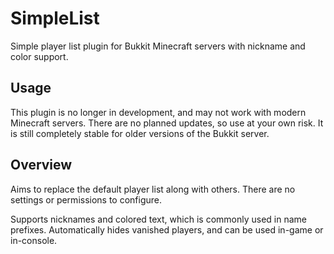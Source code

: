 # SimpleList

Simple player list plugin for Bukkit Minecraft servers with nickname and color
support.

## Usage

This plugin is no longer in development, and may not work with modern Minecraft
servers. There are no planned updates, so use at your own risk. It is still
completely stable for older versions of the Bukkit server.

## Overview

Aims to replace the default player list along with others. There are no
settings or permissions to configure.

Supports nicknames and colored text, which is commonly used in name prefixes.
Automatically hides vanished players, and can be used in-game or in-console.
